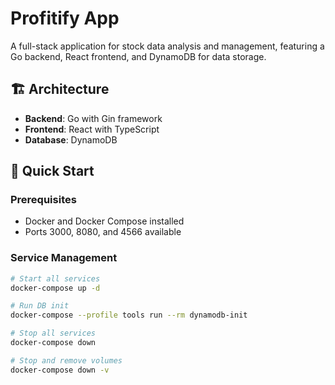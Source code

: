 # Profitify App

A full-stack application for stock data analysis and management, featuring a Go backend, React frontend, and DynamoDB for data storage.

## 🏗️ Architecture

- **Backend**: Go with Gin framework
- **Frontend**: React with TypeScript
- **Database**: DynamoDB

## 🚀 Quick Start

### Prerequisites

- Docker and Docker Compose installed
- Ports 3000, 8080, and 4566 available

### Service Management

```bash
# Start all services
docker-compose up -d

# Run DB init
docker-compose --profile tools run --rm dynamodb-init

# Stop all services
docker-compose down

# Stop and remove volumes
docker-compose down -v
```

